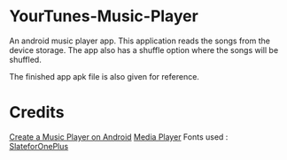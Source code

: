 # YourTunes-Music-Player
An android music player app. This application reads the songs from the device storage. The app also has a shuffle option where the songs will be shuffled. 

The finished app apk file is also given for reference.

# Credits
[Create a Music Player on Android](https://code.tutsplus.com/tutorials/create-a-music-player-on-android-project-setup--mobile-22764)
[Media Player](https://developer.android.com/guide/topics/media/mediaplayer)
Fonts used : [SlateforOnePlus](https://drive.google.com/drive/u/0/folders/0B9UzADWnkrLHM0UtZWZTa0poTTA) 
